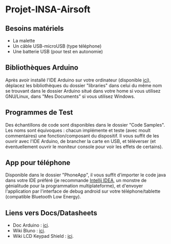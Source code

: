 # Projet-INSA-Airsoft

## Besoins matériels
* La malette
* Un câble USB-microUSB (type téléphone)
* Une batterie USB (pour test en autonomie)

## Bibliothèques Arduino
Après avoir installé l'IDE Arduino sur votre ordinateur (disponible [ici](https://www.arduino.cc/en/Main/Software)), déplacez les bibliothèques du dossier "libraries" dans celui du même nom se trouvant dans le dossier Arduino situé dans votre home si vous utilisez GNU/Linux, dans "Mes Documents" si vous utilisez Windows.

## Programmes de Test
Des échantillons de code sont disponibles dans le dossier "Code Samples". Les noms sont équivoques : chacun implémente et teste (avec moult commentaires) une fonction/composant du dispositif. Il vous suffit de les ouvrir avec l'IDE Arduino, de brancher la carte en USB, et téléverser (et éventuellement ouvrir le moniteur console pour voir les effets de certains).

## App pour téléphone
Disponible dans le dossier "PhoneApp", il vous suffit d'importer le code java dans votre IDE préféré (je recommande [Intellij IDEA](http://www.jetbrains.com/idea/#chooseYourEdition), un monstre de génialitude pour la programmation multiplateforme), et d'envoyer l'application par l'interface de debug android sur votre téléphone/tablette (compatible Bluetooth Low Energy).

## Liens vers Docs/Datasheets
* Doc Arduino : [ici](https://www.arduino.cc/en/Guide/HomePage).
* Wiki Bluno : [ici](http://www.dfrobot.com/wiki/index.php/Bluno_SKU:DFR0267).
* Wiki LCD Keypad Shield : [ici](http://www.dfrobot.com/wiki/index.php/LCD_KeyPad_Shield_For_Arduino_SKU:_DFR0009).
